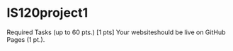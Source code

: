 # IS120project1

Required Tasks (up to 60 pts.)
[1 pts] Your websiteshould be live on GitHub Pages (1 pt.).
